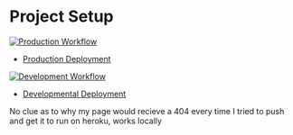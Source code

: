 # Project Setup

[![Production Workflow](https://github.com/cle4njit/dockflask/actions/workflows/prod.yml/badge.svg)](https://github.com/cle4njit/dockflask/actions/workflows/prod.yml)

* [Production Deployment](https://cle4-prod.herokuapp.com/)


[![Development Workflow](https://github.com/cle4njit/dockflask/actions/workflows/dev.yml/badge.svg)](https://github.com/cle4njit/dockflask/actions/workflows/dev.yml)

* [Developmental Deployment](https://cle4-dev.herokuapp.com/)

No clue as to why my page would recieve a 404 every time I tried to push and get it to run on heroku, works locally
